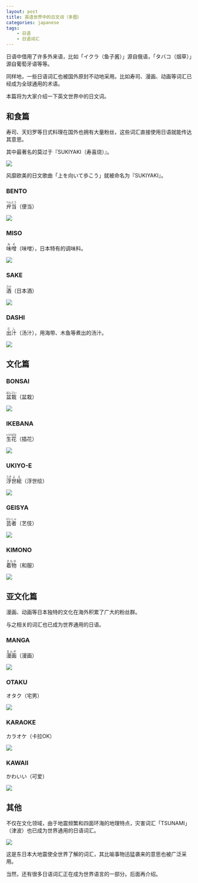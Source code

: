 ```yaml
---
layout: post
title: 英语世界中的日文词（多图）
categories: japanese
tags:
    - 日语
    - 日语词汇
---
```


日语中借用了许多外来语，比如「イクラ<span class='more'>（鱼子酱）</span>」源自俄语，「タバコ<span class='more'>（烟草）</span>」源自葡萄牙语等等。

同样地，一些日语词汇也被国外原封不动地采用。比如寿司、漫画、动画等词汇已经成为全球通用的术语。

本篇将为大家介绍一下英文世界中的日文词。

## 和食篇

寿司、天妇罗等日式料理在国外也拥有大量粉丝，这些词汇直接使用日语就能传达其意思。

其中最著名的莫过于『SUKIYAKI<span class='more'>（寿喜烧）</span>』。

![](/assets/images/japanese-english/sukiyaki.jpeg)

风靡欧美的日文歌曲「上を向いて歩こう」就被命名为『SUKIYAKI』。

### BENTO

<ruby>弁当<rt>べんとう</rt></ruby><span class='more'>（便当）</span>

![](/assets/images/japanese-english/bento.jpeg)

### MISO

<ruby>味噌<rt>みそ</rt></ruby><span class='more'>（味噌）</span>，日本特有的调味料。

![](/assets/images/japanese-english/miso.jpeg)

### SAKE

<ruby>酒<rt>さけ</rt></ruby><span class='more'>（日本酒）</span>

![](/assets/images/japanese-english/sake.jpeg)

### DASHI

<ruby>出汁<rt>だし</rt></ruby><span class='more'>（汤汁）</span>，用海带、木鱼等煮出的汤汁。

![](/assets/images/japanese-english/dashi.jpeg)

## 文化篇

### BONSAI

<ruby>盆栽<rt>ぼんさい</rt></ruby><span class='more'>（盆栽）</span>

![](/assets/images/japanese-english/bonsai.jpeg)

### IKEBANA

<ruby>生花<rt>いけばな</rt></ruby><span class='more'>（插花）</span>

![](/assets/images/japanese-english/ikebana.jpeg)

### UKIYO-E

<ruby>浮<rt>うき</rt>世<rt>よ</rt>絵<rt>え</rt></ruby><span class='more'>（浮世绘）</span>

![](/assets/images/japanese-english/ukiyoe.jpeg)

### GEISYA

<ruby>芸者<rt>げいしゃ</rt></ruby><span class='more'>（艺伎）</span>

![](/assets/images/japanese-english/geisya.jpeg)

### KIMONO

<ruby>着物<rt>きもの</rt></ruby><span class='more'>（和服）</span>

![](/assets/images/japanese-english/kimono.webp)

## 亚文化篇

漫画、动画等日本独特的文化在海外积累了广大的粉丝群。

与之相关的词汇也已成为世界通用的日语。

### MANGA

<ruby>漫画<rt>まんが</rt></ruby><span class='more'>（漫画）</span>

![](/assets/images/japanese-english/manga.webp)

### OTAKU

オタク<span class='more'>（宅男）</span>

![](/assets/images/japanese-english/otaku.jpeg)

### KARAOKE

カラオケ<span class='more'>（卡拉OK）</span>

![](/assets/images/japanese-english/karaoke.webp)

### KAWAII

かわいい<span class='more'>（可爱）</span>

![](/assets/images/japanese-english/kawaii.jpeg)

## 其他

不仅在文化领域，由于地震频繁和四面环海的地理特点，灾害词汇「TSUNAMI」<span class='more'>（津波）</span>也已成为世界通用的日语词汇。

![](/assets/images/japanese-english/tsunami.jpeg)

这是东日本大地震使全世界了解的词汇，其比喻事物迅猛袭来的意思也被广泛采用。

当然，还有很多日语词汇正在成为世界语言的一部分。后面再介绍。
